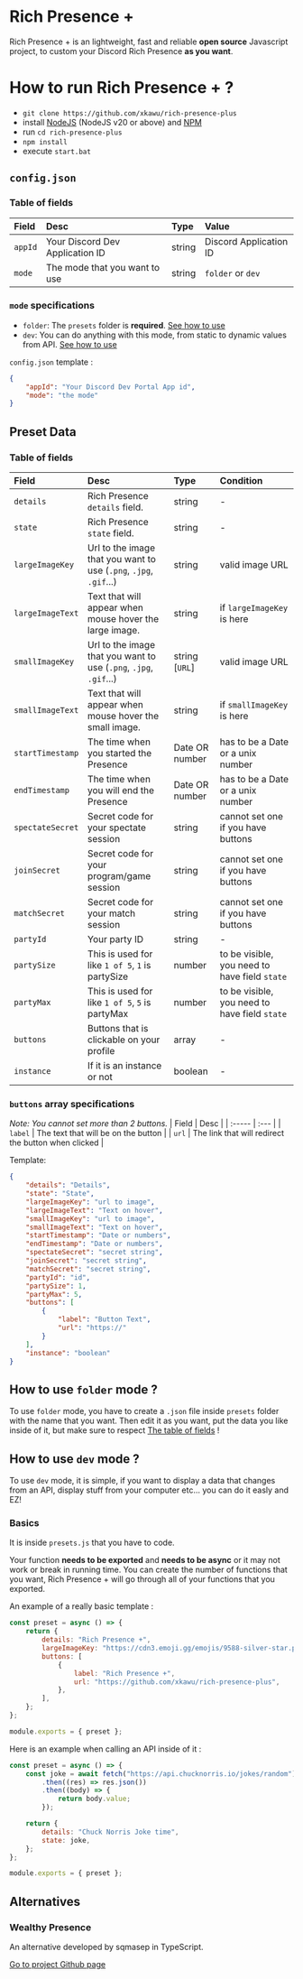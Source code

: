 # Rich Presence +

Rich Presence + is an lightweight, fast and reliable **open source** Javascript project, to custom your Discord Rich Presence **as you want**.

# How to run Rich Presence + ?

-   `git clone https://github.com/xkawu/rich-presence-plus`
-   install [NodeJS](https://nodejs.org/en) (NodeJS v20 or above) and [NPM](https://docs.npmjs.com/downloading-and-installing-node-js-and-npm)
-   run `cd rich-presence-plus`
-   `npm install`
-   execute `start.bat`

## `config.json`

### Table of fields

| Field   | Desc                            | Type   | Value                  |
| :------ | :------------------------------ | :----- | :--------------------- |
| `appId` | Your Discord Dev Application ID | string | Discord Application ID |
| `mode`  | The mode that you want to use   | string | `folder` or `dev`      |

### `mode` specifications

-   `folder`: The `presets` folder is **required**. [See how to use](https://github.com/xkawu/rich-presence-plus?tab=readme-ov-file#how-to-use-folder-mode-)
-   `dev`: You can do anything with this mode, from static to dynamic values from API. [See how to use](https://github.com/xkawu/rich-presence-plus?tab=readme-ov-file#how-to-use-dev-mode-)

`config.json` template :

```json
{
    "appId": "Your Discord Dev Portal App id",
    "mode": "the mode"
}
```

## Preset Data

### Table of fields

| Field            | Desc                                                              | Type           | Condition                                     |
| :--------------- | :---------------------------------------------------------------- | :------------- | :-------------------------------------------- |
| `details`        | Rich Presence `details` field.                                    | string         | -                                             |
| `state`          | Rich Presence `state` field.                                      | string         | -                                             |
| `largeImageKey`  | Url to the image that you want to use (`.png`, `.jpg`, `.gif`...) | string         | valid image URL                               |
| `largeImageText` | Text that will appear when mouse hover the large image.           | string         | if `largeImageKey` is here                    |
| `smallImageKey`  | Url to the image that you want to use (`.png`, `.jpg`, `.gif`...) | string [`URL`] | valid image URL                               |
| `smallImageText` | Text that will appear when mouse hover the small image.           | string         | if `smallImageKey` is here                    |
| `startTimestamp` | The time when you started the Presence                            | Date OR number | has to be a Date or a unix number             |
| `endTimestamp`   | The time when you will end the Presence                           | Date OR number | has to be a Date or a unix number             |
| `spectateSecret` | Secret code for your spectate session                             | string         | cannot set one if you have buttons            |
| `joinSecret`     | Secret code for your program/game session                         | string         | cannot set one if you have buttons            |
| `matchSecret`    | Secret code for your match session                                | string         | cannot set one if you have buttons            |
| `partyId`        | Your party ID                                                     | string         | -                                             |
| `partySize`      | This is used for like `1 of 5`, `1` is partySize                  | number         | to be visible, you need to have field `state` |
| `partyMax`       | This is used for like `1 of 5`, `5` is partyMax                   | number         | to be visible, you need to have field `state` |
| `buttons`        | Buttons that is clickable on your profile                         | array          | -                                             |
| `instance`       | If it is an instance or not                                       | boolean        | -                                             |

### `buttons` array specifications

_Note: You cannot set more than 2 buttons._
| Field | Desc |
| :----- | :--- |
| `label` | The text that will be on the button |
| `url` | The link that will redirect the button when clicked |

Template:

```json
{
    "details": "Details",
    "state": "State",
    "largeImageKey": "url to image",
    "largeImageText": "Text on hover",
    "smallImageKey": "url to image",
    "smallImageText": "Text on hover",
    "startTimestamp": "Date or numbers",
    "endTimestamp": "Date or numbers",
    "spectateSecret": "secret string",
    "joinSecret": "secret string",
    "matchSecret": "secret string",
    "partyId": "id",
    "partySize": 1,
    "partyMax": 5,
    "buttons": [
        {
            "label": "Button Text",
            "url": "https://"
        }
    ],
    "instance": "boolean"
}
```

## How to use `folder` mode ?

To use `folder` mode, you have to create a `.json` file inside `presets` folder with the name that you want. Then edit it as you want, put the data you like inside of it, but make sure to respect [The table of fields](https://github.com/xkawu/rich-presence-plus?tab=readme-ov-file#table-of-fields-1) !

## How to use `dev` mode ?

To use `dev` mode, it is simple, if you want to display a data that changes from an API, display stuff from your computer etc... you can do it easly and EZ!

### Basics

It is inside `presets.js` that you have to code.

Your function **needs to be exported** and **needs to be async** or it may not work or break in running time.
You can create the number of functions that you want, Rich Presence + will go through all of your functions that you exported.

An example of a really basic template :

```js
const preset = async () => {
    return {
        details: "Rich Presence +",
        largeImageKey: "https://cdn3.emoji.gg/emojis/9588-silver-star.png",
        buttons: [
            {
                label: "Rich Presence +",
                url: "https://github.com/xkawu/rich-presence-plus",
            },
        ],
    };
};

module.exports = { preset };
```

Here is an example when calling an API inside of it :

```js
const preset = async () => {
    const joke = await fetch("https://api.chucknorris.io/jokes/random")
        .then((res) => res.json())
        .then((body) => {
            return body.value;
        });

    return {
        details: "Chuck Norris Joke time",
        state: joke,
    };
};

module.exports = { preset };
```

## Alternatives

### Wealthy Presence

An alternative developed by sqmasep in TypeScript.

[Go to project Github page](https://github.com/sqmasep/wealthy-presence)
